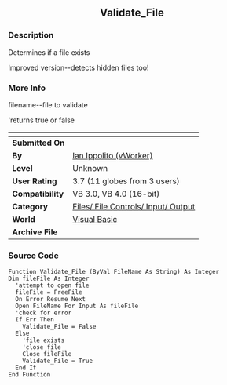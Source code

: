 ﻿<div align="center">

## Validate\_File


</div>

### Description

Determines if a file exists

Improved version--detects hidden files too!
 
### More Info
 
filename--file to validate

'returns true or false


<span>             |<span>
---                |---
**Submitted On**   |
**By**             |[Ian Ippolito \(vWorker\)](https://github.com/Planet-Source-Code/PSCIndex/blob/master/ByAuthor/ian-ippolito-vworker.md)
**Level**          |Unknown
**User Rating**    |3.7 (11 globes from 3 users)
**Compatibility**  |VB 3\.0, VB 4\.0 \(16\-bit\)
**Category**       |[Files/ File Controls/ Input/ Output](https://github.com/Planet-Source-Code/PSCIndex/blob/master/ByCategory/files-file-controls-input-output__1-3.md)
**World**          |[Visual Basic](https://github.com/Planet-Source-Code/PSCIndex/blob/master/ByWorld/visual-basic.md)
**Archive File**   |[](https://github.com/Planet-Source-Code/ian-ippolito-vworker-validate-file__1-40/archive/master.zip)





### Source Code

```
Function Validate_File (ByVal FileName As String) As Integer
Dim fileFile As Integer
  'attempt to open file
  fileFile = FreeFile
  On Error Resume Next
  Open FileName For Input As fileFile
  'check for error
  If Err Then
    Validate_File = False
  Else
    'file exists
    'close file
    Close fileFile
    Validate_File = True
  End If
End Function
```


